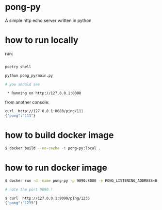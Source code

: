 # pong-py
A simple http echo server written in python


# how to run locally
run:
```bash

poetry shell

python pong_py/main.py

# you should see

 * Running on http://127.0.0.1:8080

```

from another console:
```bash
curl  http://127.0.0.1:8080/ping/111
{"pong":"111"}

```

# how to build docker image
```bash
$ docker build --no-cache -t pong-py:local .
```

# how to run docker image
```bash
$ docker run -d -name pong-py -p 9090:8080 -e PONG_LISTENING_ADDRESS=0.0.0.0:8080 pong-py:local

# note the port 9090 !

$ curl  http://127.0.0.1:9090/ping/1235   
{"pong":"1235"}

```
